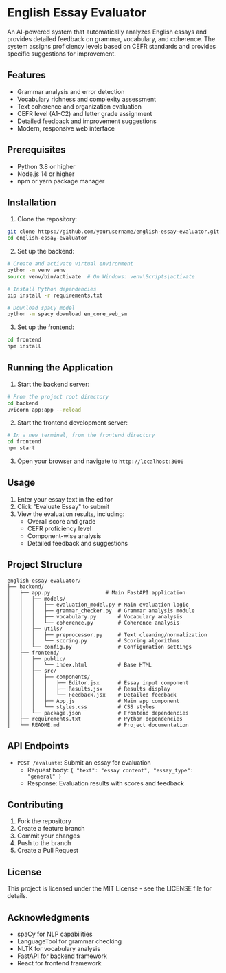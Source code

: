 # English Essay Evaluator

An AI-powered system that automatically analyzes English essays and provides detailed feedback on grammar, vocabulary, and coherence. The system assigns proficiency levels based on CEFR standards and provides specific suggestions for improvement.

## Features

- Grammar analysis and error detection
- Vocabulary richness and complexity assessment
- Text coherence and organization evaluation
- CEFR level (A1-C2) and letter grade assignment
- Detailed feedback and improvement suggestions
- Modern, responsive web interface

## Prerequisites

- Python 3.8 or higher
- Node.js 14 or higher
- npm or yarn package manager

## Installation

1. Clone the repository:
```bash
git clone https://github.com/yourusername/english-essay-evaluator.git
cd english-essay-evaluator
```

2. Set up the backend:
```bash
# Create and activate virtual environment
python -m venv venv
source venv/bin/activate  # On Windows: venv\Scripts\activate

# Install Python dependencies
pip install -r requirements.txt

# Download spaCy model
python -m spacy download en_core_web_sm
```

3. Set up the frontend:
```bash
cd frontend
npm install
```

## Running the Application

1. Start the backend server:
```bash
# From the project root directory
cd backend
uvicorn app:app --reload
```

2. Start the frontend development server:
```bash
# In a new terminal, from the frontend directory
cd frontend
npm start
```

3. Open your browser and navigate to `http://localhost:3000`

## Usage

1. Enter your essay text in the editor
2. Click "Evaluate Essay" to submit
3. View the evaluation results, including:
   - Overall score and grade
   - CEFR proficiency level
   - Component-wise analysis
   - Detailed feedback and suggestions

## Project Structure

```
english-essay-evaluator/
├── backend/
│   ├── app.py                  # Main FastAPI application
│   │   ├── models/
│   │   │   ├── evaluation_model.py # Main evaluation logic
│   │   │   ├── grammar_checker.py  # Grammar analysis module
│   │   │   ├── vocabulary.py       # Vocabulary analysis
│   │   │   └── coherence.py        # Coherence analysis
│   │   ├── utils/
│   │   │   ├── preprocessor.py     # Text cleaning/normalization
│   │   │   └── scoring.py          # Scoring algorithms
│   │   └── config.py               # Configuration settings
│   ├── frontend/
│   │   ├── public/
│   │   │   └── index.html          # Base HTML
│   │   ├── src/
│   │   │   ├── components/
│   │   │   │   ├── Editor.jsx      # Essay input component
│   │   │   │   ├── Results.jsx     # Results display
│   │   │   │   └── Feedback.jsx    # Detailed feedback
│   │   │   ├── App.js              # Main app component
│   │   │   └── styles.css          # CSS styles
│   │   └── package.json            # Frontend dependencies
│   ├── requirements.txt            # Python dependencies
│   └── README.md                   # Project documentation
```

## API Endpoints

- `POST /evaluate`: Submit an essay for evaluation
  - Request body: `{ "text": "essay content", "essay_type": "general" }`
  - Response: Evaluation results with scores and feedback

## Contributing

1. Fork the repository
2. Create a feature branch
3. Commit your changes
4. Push to the branch
5. Create a Pull Request

## License

This project is licensed under the MIT License - see the LICENSE file for details.

## Acknowledgments

- spaCy for NLP capabilities
- LanguageTool for grammar checking
- NLTK for vocabulary analysis
- FastAPI for backend framework
- React for frontend framework 